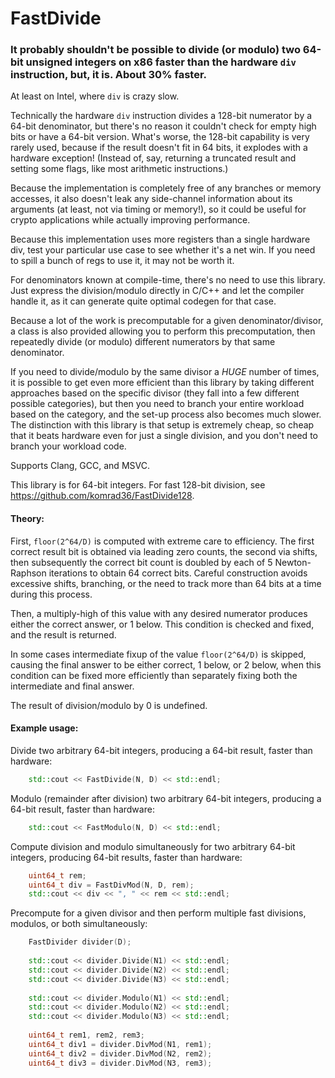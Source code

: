 # FastDivide

### It probably shouldn't be possible to divide (or modulo) two 64-bit unsigned integers on x86 faster than the hardware `div` instruction, but, it is. About 30% faster. ###

At least on Intel, where `div` is crazy slow.

Technically the hardware `div` instruction divides a 128-bit numerator by a 64-bit denominator, but there's no reason it couldn't check for empty high bits or have a 64-bit version. What's worse, the 128-bit capability is very rarely used, because if the result doesn't fit in 64 bits, it explodes with a hardware exception! (Instead of, say, returning a truncated result and setting some flags, like most arithmetic instructions.)

Because the implementation is completely free of any branches or memory accesses, it also doesn't leak any side-channel information about its arguments (at least, not via timing or memory!), so it could be useful for crypto applications while actually improving performance.

Because this implementation uses more registers than a single hardware div, test your particular use case to see whether it's a net win. If you need to spill a bunch of regs to use it, it may not be worth it.

For denominators known at compile-time, there's no need to use this library. Just express the division/modulo directly in C/C++ and let the compiler handle it, as it can generate quite optimal codegen for that case.

Because a lot of the work is precomputable for a given denominator/divisor, a class is also provided allowing you to perform this precomputation, then repeatedly divide (or modulo) different numerators by that same denominator.

If you need to divide/modulo by the same divisor a *HUGE* number of times, it is possible to get even more efficient than this library by taking different approaches based on the specific divisor (they fall into a few different possible categories), but then you need to branch your entire workload based on the category, and the set-up process also becomes much slower. The distinction with this library is that setup is extremely cheap, so cheap that it beats hardware even for just a single division, and you don't need to branch your workload code.

Supports Clang, GCC, and MSVC.

This library is for 64-bit integers. For fast 128-bit division, see https://github.com/komrad36/FastDivide128.

#### Theory: ####

First, `floor(2^64/D)` is computed with extreme care to efficiency. The first correct result bit is obtained via leading zero counts, the second via shifts, then subsequently the correct bit count is doubled by each of 5 Newton-Raphson iterations to obtain 64 correct bits. Careful construction avoids excessive shifts, branching, or the need to track more than 64 bits at a time during this process.

Then, a multiply-high of this value with any desired numerator produces either the correct answer, or 1 below. This condition is checked and fixed, and the result is returned.

In some cases intermediate fixup of the value `floor(2^64/D)` is skipped, causing the final answer to be either correct, 1 below, or 2 below, when this condition can be fixed more efficiently than separately fixing both the intermediate and final answer.

The result of division/modulo by 0 is undefined.

#### Example usage: ####

Divide two arbitrary 64-bit integers, producing a 64-bit result, faster than hardware:
```cpp
    std::cout << FastDivide(N, D) << std::endl;
```

Modulo (remainder after division) two arbitrary 64-bit integers, producing a 64-bit result, faster than hardware:
```cpp
    std::cout << FastModulo(N, D) << std::endl;
```

Compute division and modulo simultaneously for two arbitrary 64-bit integers, producing 64-bit results, faster than hardware:
```cpp
    uint64_t rem;
    uint64_t div = FastDivMod(N, D, rem);
    std::cout << div << ", " << rem << std::endl;
```

Precompute for a given divisor and then perform multiple fast divisions, modulos, or both simultaneously:
```cpp
    FastDivider divider(D);
    
    std::cout << divider.Divide(N1) << std::endl;
    std::cout << divider.Divide(N2) << std::endl;
    std::cout << divider.Divide(N3) << std::endl;
    
    std::cout << divider.Modulo(N1) << std::endl;
    std::cout << divider.Modulo(N2) << std::endl;
    std::cout << divider.Modulo(N3) << std::endl;
    
    uint64_t rem1, rem2, rem3;
    uint64_t div1 = divider.DivMod(N1, rem1);
    uint64_t div2 = divider.DivMod(N2, rem2);
    uint64_t div3 = divider.DivMod(N3, rem3);
```
